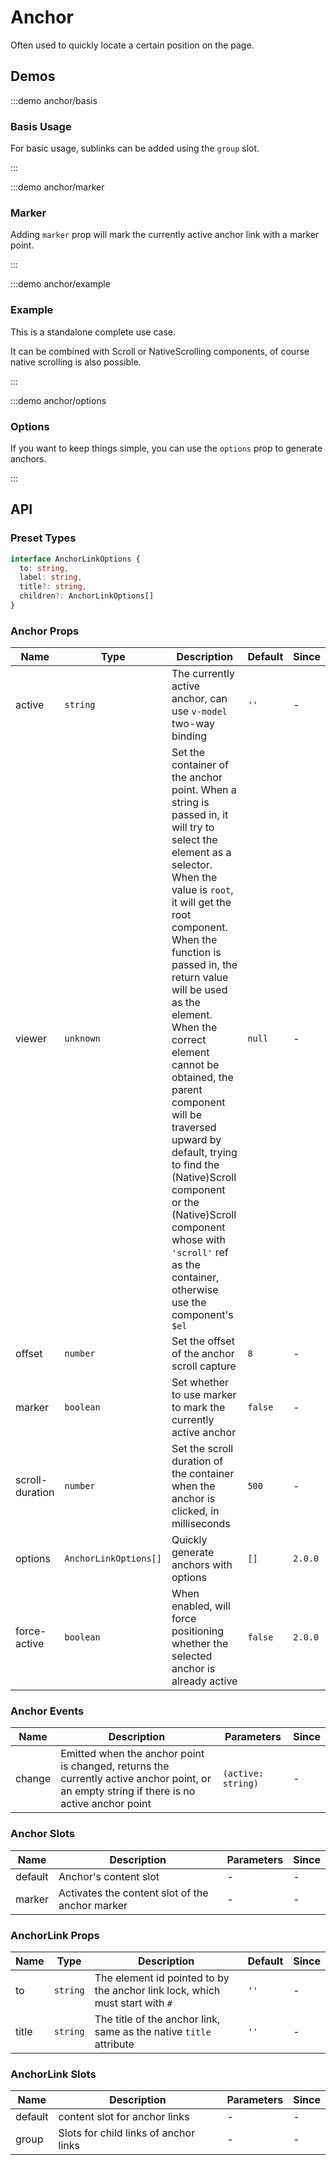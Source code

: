 # Anchor

Often used to quickly locate a certain position on the page.

## Demos

:::demo anchor/basis

### Basis Usage

For basic usage, sublinks can be added using the `group` slot.

:::

:::demo anchor/marker

### Marker

Adding `marker` prop will mark the currently active anchor link with a marker point.

:::

:::demo anchor/example

### Example

This is a standalone complete use case.

It can be combined with Scroll or NativeScrolling components, of course native scrolling is also possible.

:::

:::demo anchor/options

### Options

If you want to keep things simple, you can use the `options` prop to generate anchors.

:::

## API

### Preset Types

```ts
interface AnchorLinkOptions {
  to: string,
  label: string,
  title?: string,
  children?: AnchorLinkOptions[]
}
```

### Anchor Props

| Name            | Type                  | Description                                                                                                                                                                                                                                                                                                                                                                                                                                                                                                                    | Default | Since   |
| --------------- | --------------------- | ------------------------------------------------------------------------------------------------------------------------------------------------------------------------------------------------------------------------------------------------------------------------------------------------------------------------------------------------------------------------------------------------------------------------------------------------------------------------------------------------------------------------------ | ------- | ------- |
| active          | `string`              | The currently active anchor, can use `v-model` two-way binding                                                                                                                                                                                                                                                                                                                                                                                                                                                                 | `''`    | -       |
| viewer          | `unknown`             | Set the container of the anchor point. When a string is passed in, it will try to select the element as a selector. When the value is `root`, it will get the root component. When the function is passed in, the return value will be used as the element. When the correct element cannot be obtained, the parent component will be traversed upward by default, trying to find the (Native)Scroll component or the (Native)Scroll component whose with `'scroll'` ref as the container, otherwise use the component's `$el` | `null`  | -       |
| offset          | `number`              | Set the offset of the anchor scroll capture                                                                                                                                                                                                                                                                                                                                                                                                                                                                                    | `8`     | -       |
| marker          | `boolean`             | Set whether to use marker to mark the currently active anchor                                                                                                                                                                                                                                                                                                                                                                                                                                                                  | `false` | -       |
| scroll-duration | `number`              | Set the scroll duration of the container when the anchor is clicked, in milliseconds                                                                                                                                                                                                                                                                                                                                                                                                                                           | `500`   | -       |
| options         | `AnchorLinkOptions[]` | Quickly generate anchors with options                                                                                                                                                                                                                                                                                                                                                                                                                                                                                          | `[]`    | `2.0.0` |
| force-active    | `boolean`             | When enabled, will force positioning whether the selected anchor is already active                                                                                                                                                                                                                                                                                                                                                                                                                                             | `false` | `2.0.0` |

### Anchor Events

| Name   | Description                                                                                                                                | Parameters         | Since |
| ------ | ------------------------------------------------------------------------------------------------------------------------------------------ | ------------------ | ----- |
| change | Emitted when the anchor point is changed, returns the currently active anchor point, or an empty string if there is no active anchor point | `(active: string)` | -     |

### Anchor Slots

| Name    | Description                                     | Parameters | Since |
| ------- | ----------------------------------------------- | ---------- | ----- |
| default | Anchor's content slot                           | -          | -     |
| marker  | Activates the content slot of the anchor marker | -          | -     |

### AnchorLink Props

| Name  | Type     | Description                                                                  | Default | Since |
| ----- | -------- | ---------------------------------------------------------------------------- | ------- | ----- |
| to    | `string` | The element id pointed to by the anchor link lock, which must start with `#` | `''`    | -     |
| title | `string` | The title of the anchor link, same as the native `title` attribute           | `''`    | -     |

### AnchorLink Slots

| Name    | Description                           | Parameters | Since |
| ------- | ------------------------------------- | ---------- | ----- |
| default | content slot for anchor links         | -          | -     |
| group   | Slots for child links of anchor links | -          | -     |
